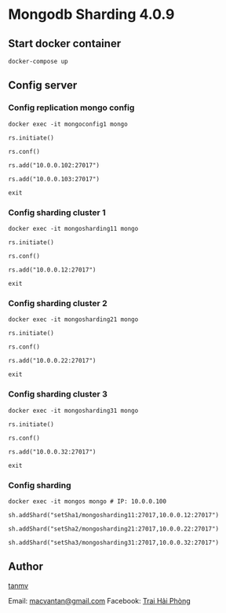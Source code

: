 # Mongodb Sharding 4.0.9

## Start docker container

`docker-compose up`

## Config server

### Config replication mongo config

`docker exec -it mongoconfig1 mongo`

`rs.initiate()`

`rs.conf()`

`rs.add("10.0.0.102:27017")`

`rs.add("10.0.0.103:27017")`

`exit`

### Config sharding cluster 1

`docker exec -it mongosharding11 mongo`

`rs.initiate()`

`rs.conf()`

`rs.add("10.0.0.12:27017")`

`exit`

### Config sharding cluster 2

`docker exec -it mongosharding21 mongo`

`rs.initiate()`

`rs.conf()`

`rs.add("10.0.0.22:27017")`

`exit`

### Config sharding cluster 3

`docker exec -it mongosharding31 mongo`

`rs.initiate()`

`rs.conf()`

`rs.add("10.0.0.32:27017")`

`exit`

### Config sharding

`docker exec -it mongos mongo # IP: 10.0.0.100`

`sh.addShard("setSha1/mongosharding11:27017,10.0.0.12:27017")`

`sh.addShard("setSha2/mongosharding21:27017,10.0.0.22:27017")`

`sh.addShard("setSha3/mongosharding31:27017,10.0.0.32:27017")`

## Author

[tanmv](https://mvtcode.github.io/)

Email: macvantan@gmail.com
Facebook: [Trai Hải Phòng](https://facebook.com/mvt.hp.star)